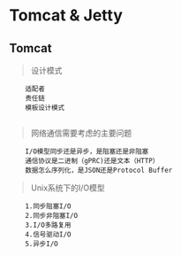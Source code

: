 # Tomcat & Jetty
## Tomcat

> 设计模式
```text
    适配者
    责任链
    模板设计模式
    
```

> 网络通信需要考虑的主要问题

```text
    I/O模型同步还是异步，是阻塞还是非阻塞
    通信协议是二进制（gPRC)还是文本（HTTP）
    数据怎么序列化，是JSON还是Protocol Buffer
```

> Unix系统下的I/O模型
```text
    1.同步阻塞I/O
    2.同步非阻塞I/O
    3.I/O多路复用
    4.信号驱动I/O
    5.异步I/O
```
